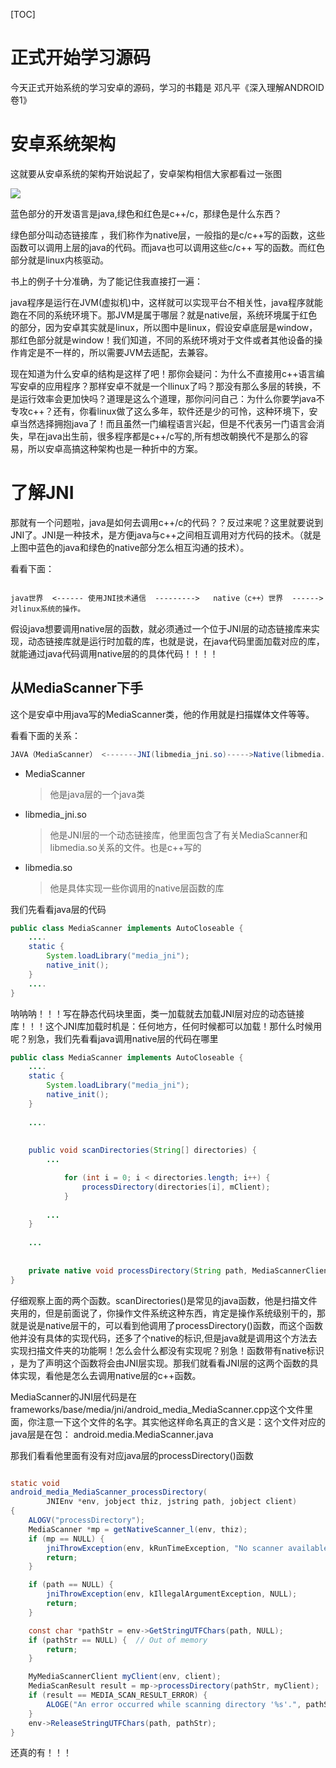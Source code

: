 [TOC]

# 正式开始学习源码

今天正式开始系统的学习安卓的源码，学习的书籍是 邓凡平《深入理解ANDROID 卷1》

# 安卓系统架构

这就要从安卓系统的架构开始说起了，安卓架构相信大家都看过一张图

![](https://img-my.csdn.net/uploads/201209/30/1348969664_7187.jpg) 

蓝色部分的开发语言是java,绿色和红色是c++/c，那绿色是什么东西？

绿色部分叫动态链接库 ，我们称作为native层，一般指的是c/c++写的函数，这些函数可以调用上层的java的代码。而java也可以调用这些c/c++ 写的函数。而红色部分就是linux内核驱动。

书上的例子十分准确，为了能记住我直接打一遍：

java程序是运行在JVM(虚拟机)中，这样就可以实现平台不相关性，java程序就能跑在不同的系统环境下。那JVM是属于哪层？就是native层，系统环境属于红色的部分，因为安卓其实就是linux，所以图中是linux，假设安卓底层是window，那红色部分就是window！我们知道，不同的系统环境对于文件或者其他设备的操作肯定是不一样的，所以需要JVM去适配，去兼容。

现在知道为什么安卓的结构是这样了吧！那你会疑问：为什么不直接用c++语言编写安卓的应用程序？那样安卓不就是一个llinux了吗？那没有那么多层的转换，不是运行效率会更加快吗？道理是这么个道理，那你问问自己：为什么你要学java不专攻c++？还有，你看linux做了这么多年，软件还是少的可怜，这种环境下，安卓当然选择拥抱java了！而且虽然一门编程语言兴起，但是不代表另一门语言会消失，早在java出生前，很多程序都是c++/c写的,所有想改朝换代不是那么的容易，所以安卓高搞这种架构也是一种折中的方案。

# 了解JNI

那就有一个问题啦，java是如何去调用c++/c的代码？？反过来呢？这里就要说到JNI了。JNI是一种技术，是方便java与c++之间相互调用对方代码的技术。（就是上图中蓝色的java和绿色的native部分怎么相互沟通的技术）。

看看下面：

~~~jva

java世界  <------ 使用JNI技术通信  --------->   native（c++）世界  ------> 对linux系统的操作。 
~~~

假设java想要调用native层的函数，就必须通过一个位于JNI层的动态链接库来实现，动态链接库就是运行时加载的库，也就是说，在java代码里面加载对应的库，就能通过java代码调用native层的的具体代码！！！！

## 从MediaScanner下手

这个是安卓中用java写的MediaScanner类，他的作用就是扫描媒体文件等等。

看看下面的关系：

~~~java
JAVA（MediaScanner） <-------JNI(libmedia_jni.so)----->Native(libmedia.so)
~~~

+ MediaScanner

  > 他是java层的一个java类

+ libmedia_jni.so

  > 他是JNI层的一个动态链接库，他里面包含了有关MediaScanner和libmedia.so关系的文件。也是c++写的

+ libmedia.so

  > 他是具体实现一些你调用的native层函数的库

我们先看看java层的代码

~~~java
public class MediaScanner implements AutoCloseable {
    ....
    static {
        System.loadLibrary("media_jni");
        native_init();
    }
    ....
}
~~~

呐呐呐！！！写在静态代码块里面，类一加载就去加载JNI层对应的动态链接库！！！这个JNI库加载时机是：任何地方，任何时候都可以加载！那什么时候用呢？别急，我们先看看java调用native层的代码在哪里

~~~java
public class MediaScanner implements AutoCloseable {
    ....
    static {
        System.loadLibrary("media_jni");
        native_init();
    }
 
    ....
        
        
    public void scanDirectories(String[] directories) {
        ...

            for (int i = 0; i < directories.length; i++) {
                processDirectory(directories[i], mClient);
            }
        
        ...
    }
    
    ...
        
        
    private native void processDirectory(String path, MediaScannerClient client);
}

~~~

仔细观察上面的两个函数。scanDirectories()是常见的java函数，他是扫描文件夹用的，但是前面说了，你操作文件系统这种东西，肯定是操作系统级别干的，那就是说是native层干的，可以看到他调用了processDirectory()函数，而这个函数他并没有具体的实现代码，还多了个native的标识,但是java就是调用这个方法去实现扫描文件夹的功能啊！怎么会什么都没有实现呢？别急！函数带有native标识 ，是为了声明这个函数将会由JNI层实现。那我们就看看JNI层的这两个函数的具体实现，看他是怎么去调用native层的c++函数。

MediaScanner的JNI层代码是在frameworks/base/media/jni/android_media_MediaScanner.cpp这个文件里面，你注意一下这个文件的名字。其实他这样命名真正的含义是：这个文件对应的java层是在包： android.media.MediaScanner.java

那我们看看他里面有没有对应java层的processDirectory()函数

~~~java

static void
android_media_MediaScanner_processDirectory(
        JNIEnv *env, jobject thiz, jstring path, jobject client)
{
    ALOGV("processDirectory");
    MediaScanner *mp = getNativeScanner_l(env, thiz);
    if (mp == NULL) {
        jniThrowException(env, kRunTimeException, "No scanner available");
        return;
    }

    if (path == NULL) {
        jniThrowException(env, kIllegalArgumentException, NULL);
        return;
    }

    const char *pathStr = env->GetStringUTFChars(path, NULL);
    if (pathStr == NULL) {  // Out of memory
        return;
    }

    MyMediaScannerClient myClient(env, client);
    MediaScanResult result = mp->processDirectory(pathStr, myClient);
    if (result == MEDIA_SCAN_RESULT_ERROR) {
        ALOGE("An error occurred while scanning directory '%s'.", pathStr);
    }
    env->ReleaseStringUTFChars(path, pathStr);
}
~~~

还真的有！！！ 

































